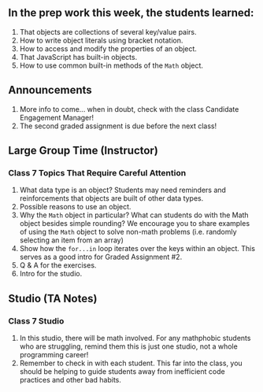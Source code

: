 ## In the prep work this week, the students learned:
1. That objects are collections of several key/value pairs.
1. How to write object literals using bracket notation.
1. How to access and modify the properties of an object.
1. That JavaScript has built-in objects.
1. How to use common built-in methods of the ``Math`` object.

## Announcements
1. More info to come... when in doubt, check with the class Candidate Engagement Manager!
1. The second graded assignment is due before the next class!

## Large Group Time (Instructor)

### Class 7 Topics That Require Careful Attention
1. What data type is an object? Students may need reminders and reinforcements that objects are built of other data types.
1. Possible reasons to use an object.
1. Why the ``Math`` object in particular? What can students do with the Math object besides simple rounding? We encourage you to share examples of using the ``Math`` object to solve non-math problems (i.e. randomly selecting an item from an array)
1. Show how the ``for...in`` loop iterates over the keys within an object. This serves as a good intro for Graded Assignment #2.
1. Q & A for the exercises.
1. Intro for the studio.

## Studio (TA Notes)

### Class 7 Studio
1. In this studio, there will be math involved. For any mathphobic students who are struggling, remind them this is just one studio, not a whole programming career!
1. Remember to check in with each student. This far into the class, you should be helping to guide students away from inefficient code practices and other bad habits.